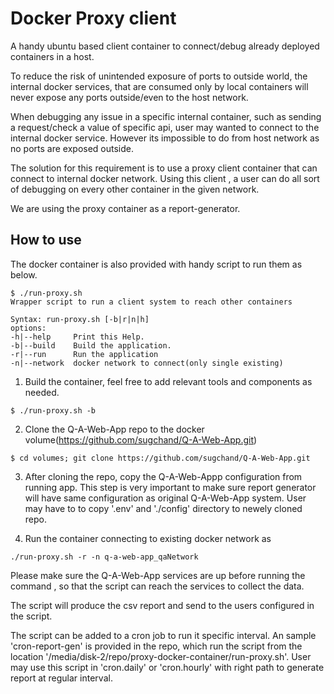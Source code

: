 # Docker Proxy client

A handy ubuntu based client container to connect/debug already deployed containers in a host.

To reduce the risk of unintended exposure of ports to
outside world, the internal docker services, that are consumed only by local containers will never expose any ports outside/even to the host network.

When debugging any issue in a specific internal container, such as sending a request/check a value of specific api, user may wanted to connect to the internal docker service. However its impossible to do from host network as no ports are exposed outside.

The solution for this requirement is to use a proxy client container that can connect to internal docker network. Using this client , a user can do all sort of debugging on every other container in the given network.

We are using the proxy container as a report-generator.

## How to use

The docker container is also provided with handy script to run them as below.

```
$ ./run-proxy.sh 
Wrapper script to run a client system to reach other containers

Syntax: run-proxy.sh [-b|r|n|h]
options:
-h|--help     Print this Help.
-b|--build    Build the application.
-r|--run      Run the application
-n|--network  docker network to connect(only single existing)

```

1. Build the container, feel free to add relevant tools and components as needed.

```
$ ./run-proxy.sh -b
```

2. Clone the Q-A-Web-App repo to the docker volume(https://github.com/sugchand/Q-A-Web-App.git)

```
$ cd volumes; git clone https://github.com/sugchand/Q-A-Web-App.git
```

3. After cloning the repo, copy the Q-A-Web-Appp configuration from running app.
This step is very important to make sure report generator will have same configuration
as original Q-A-Web-App system. User may have to to copy '.env' and './config' directory
to newely cloned repo.

4. Run the container connecting to existing docker network as

```
./run-proxy.sh -r -n q-a-web-app_qaNetwork
```

Please make sure the Q-A-Web-App services are up before running the command , so that the script
can reach the services to collect the data.

The script will produce the csv report and send to the users configured in the script.

The script can be added to a cron job to run it specific interval.
An sample 'cron-report-gen' is provided in the repo, which run the script from the
location '/media/disk-2/repo/proxy-docker-container/run-proxy.sh'. User may use this
script in 'cron.daily' or 'cron.hourly' with right path to generate report at regular
interval.

